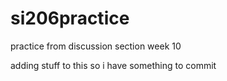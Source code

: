# si206practice
practice from discussion section week 10

adding stuff to this so i have something to commit

